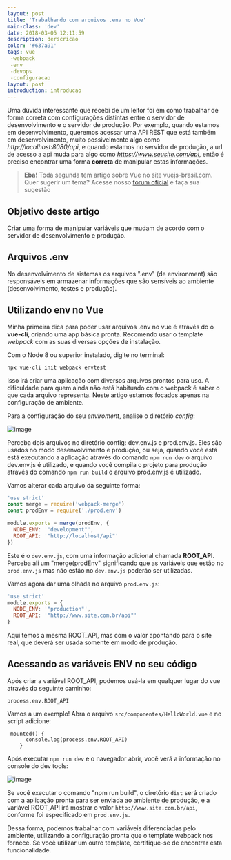 ```yaml
---
layout: post
title: 'Trabalhando com arquivos .env no Vue'
main-class: 'dev'
date: 2018-03-05 12:11:59 
description: derscricao
color: '#637a91'
tags: vue
 -webpack
 -env
 -devops
 -configuracao
layout: post
introduction: introducao
---
```


Uma dúvida interessante que recebi de um leitor foi em como trabalhar de forma correta com configurações distintas entre o servidor de desenvolvimento e o servidor de produção. Por exemplo, quando estamos em desenvolvimento, queremos acessar uma API REST que está também em desenvolvimento, muito possivelmente algo como *http://localhost:8080/api*, e quando estamos no servidor de produção, a url de acesso a api muda para algo como *https://www.seusite.com/api*, então é preciso encontrar uma forma **correta** de manipular estas informações.

> **Eba!** Toda segunda tem artigo sobre Vue no site vuejs-brasil.com. Quer sugerir um tema? Acesse nosso [fórum oficial](https://github.com/vuejs-br/forum/issues/7) e faça sua sugestão

## Objetivo deste artigo
Criar uma forma de manipular variáveis que mudam de acordo com o servidor de desenvolvimento e produção.

## Arquivos .env
No desenvolvimento de sistemas os arquivos ".env" (de environment) são responsáveis em armazenar informações que são sensíveis ao ambiente (desenvolvimento, testes e produção). 

## Utilizando env no Vue
Minha primeira dica para poder usar arquivos .env no vue é através do o **vue-cli**, criando uma app básica pronta. Recomendo usar o template *webpack* com as suas diversas opções de instalação.

Com o Node 8 ou superior instalado, digite no terminal:

```
npx vue-cli init webpack envtest
```

Isso irá criar uma aplicação com diversos arquivos prontos para uso. A dificuldade para quem ainda não está habituado com o webpack é saber o que cada arquivo representa. Neste artigo estamos focados apenas na configuração de ambiente.

Para a configuração do seu *enviroment*, analise o diretório *config*:

![image](https://user-images.githubusercontent.com/1509692/36630705-62054f70-1949-11e8-92c2-e7cadbe2a8c8.png)

Perceba dois arquivos no diretório config: dev.env.js e prod.env.js. Eles são usados no modo desenvolvimento e produção, ou seja, quando você está está executando a aplicação através do comando `npm run dev` o arquivo dev.env.js é utilizado, e quando você compila o projeto para produção através do comando `npm run build` o arquivo prod.env.js é utilizado. 

Vamos alterar cada arquivo da seguinte forma:

```js
'use strict'
const merge = require('webpack-merge')
const prodEnv = require('./prod.env')

module.exports = merge(prodEnv, {
  NODE_ENV: '"development"',
  ROOT_API: '"http://localhost/api"'
})
```

Este é o `dev.env.js`, com uma informação adicional chamada **ROOT_API**. Perceba ali um "merge(prodEnv" significando que as variáveis que estão no `prod.env.js` mas não estão no `dev.env.js` poderão ser utilizadas.

Vamos agora dar uma olhada no arquivo `prod.env.js`:

```js
'use strict'
module.exports = {
  NODE_ENV: '"production"',
  ROOT_API: '"http://www.site.com.br/api"'
}
```

Aqui temos a mesma ROOT_API, mas com o valor apontando para o site real, que deverá ser usada somente em modo de produção.

## Acessando as variáveis ENV no seu código

Após criar a variável ROOT_API, podemos usá-la em qualquer lugar do vue através do seguinte caminho:

```
process.env.ROOT_API
```

Vamos a um exemplo! Abra o arquivo `src/componentes/HelloWorld.vue` e no script adicione:

```
 mounted() {
      console.log(process.env.ROOT_API)
    }
```

Após executar `npm run dev` e o navegador abrir, você verá a informação no console do dev tools:

![image](https://user-images.githubusercontent.com/1509692/36630809-4d064ce4-194b-11e8-8653-8d95f7b9808c.png)

Se você executar o comando "npm run build", o diretório `dist` será criado com a aplicação pronta para ser enviada ao ambiente de produção, e a variável ROOT_API irá mostrar o valor `http://www.site.com.br/api`, conforme foi especificado em `prod.env.js`.

Dessa forma, podemos trabalhar com variáveis diferenciadas pelo ambiente, utilizando a configuração pronta que o template webpack nos fornece. Se você utilizar um outro template, certifique-se de encontrar esta funcionalidade.






